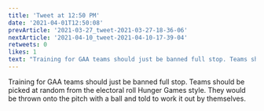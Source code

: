 ```yaml
---
title: 'Tweet at 12:50 PM'
date: '2021-04-01T12:50:08'
prevArticle: '2021-03-27_tweet-2021-03-27-18-36-06'
nextArticle: '2021-04-10_tweet-2021-04-10-17-39-04'
retweets: 0
likes: 1
text: "Training for GAA teams should just be banned full stop. Teams should be picked at random from the electoral roll Hunger Games style. They would be thrown onto the pitch with a ball and told to work it out by themselves."
---
```

Training for GAA teams should just be banned full stop. Teams should be picked at random from the electoral roll Hunger Games style. They would be thrown onto the pitch with a ball and told to work it out by themselves.